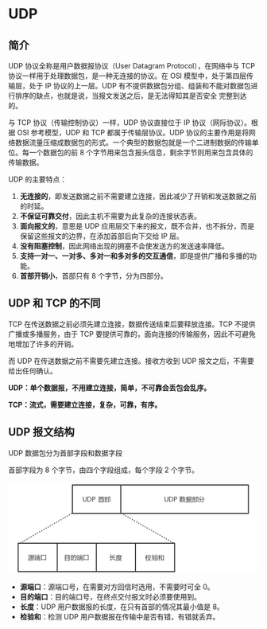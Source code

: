 # UDP

## 简介

UDP 协议全称是用户数据报协议（User Datagram Protocol），在网络中与 TCP 协议一样用于处理数据包，是一种无连接的协议。在 OSI 模型中，处于第四层传输层，处于 IP 协议的上一层。UDP 有不提供数据包分组、组装和不能对数据包进行排序的缺点，也就是说，当报文发送之后，是无法得知其是否安全 完整到达的。

与 TCP 协议（传输控制协议）一样，UDP 协议直接位于 IP 协议（网际协议）。根据 OSI 参考模型，UDP 和 TCP 都属于传输层协议。UDP 协议的主要作用是将网络数据流量压缩成数据包的形式。一个典型的数据包就是一个二进制数据的传输单位。每一个数据包的前 8 个字节用来包含报头信息，剩余字节则用来包含具体的传输数据。

UDP 的主要特点：

1. **无连接的**，即发送数据之前不需要建立连接，因此减少了开销和发送数据之前的时延。
2. **不保证可靠交付**，因此主机不需要为此复杂的连接状态表。
3. **面向报文的**，意思是 UDP 应用层交下来的报文，既不合并，也不拆分，而是保留这些报文的边界，在添加首部后向下交给 IP 层。
4. **没有阻塞控制**，因此网络出现的拥塞不会使发送方的发送速率降低。
5. **支持一对一、一对多、多对一和多对多的交互通信**，即是提供广播和多播的功能。
6. **首部开销小**，首部只有 8 个字节，分为四部分。

## UDP 和 TCP 的不同

TCP 在传送数据之前必须先建立连接，数据传送结束后要释放连接。TCP 不提供广播或多播服务，由于 TCP 要提供可靠的，面向连接的传输服务，因此不可避免地增加了许多的开销。

而 UDP 在传送数据之前不需要先建立连接。接收方收到 UDP 报文之后，不需要给出任何确认。

**UDP：单个数据报，不用建立连接，简单，不可靠会丢包会乱序。**

**TCP：流式，需要建立连接，复杂，可靠，有序。**

## UDP 报文结构

UDP 数据包分为首部字段和数据字段

首部字段为 8 个字节，由四个字段组成，每个字段 2 个字节。

![](/assets/UDP.png)

- **源端口**：源端口号，在需要对方回信时选用，不需要时可全 0。
- **目的端口**：目的端口号，在终点交付报文时必须要使用到。
- **长度**：UDP 用户数据报的长度，在只有首部的情况其最小值是 8。
- **检验和**：检测 UDP 用户数据报在传输中是否有错，有错就丢弃。
